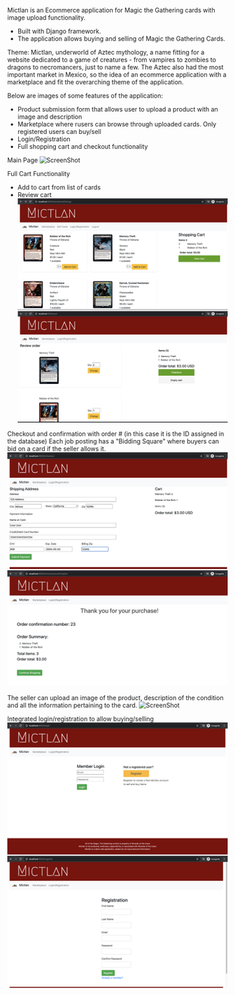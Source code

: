 Mictlan is an Ecommerce application for Magic the Gathering cards with image upload functionality. 
- Built with Django framework.
- The application allows buying and selling of Magic the Gathering Cards. 
 

Theme:
Mictlan, underworld of Aztec mythology, a name fitting for a website dedicated to a game of creatures - 
from vampires to zombies to dragons to necromancers, just to name a few. The Aztec also
had the most important market in Mexico, so the idea of an ecommerce application with a marketplace 
and fit the overarching theme of the application. 


Below are images of some features of the application: 

- Product submission form that allows user to upload a product with an image and description
- Marketplace where rusers can browse through uploaded cards. Only registered users can buy/sell
- Login/Registration 
- Full shopping cart and checkout functionality 


Main Page
![ScreenShot](./Project_Images/home.png)

Full Cart Functionality 
- Add to cart from list of cards
- Review cart
![ScreenShot](./Project_Images/cart.png)
![ScreenShot](./Project_Images/review.png)


Checkout and confirmation with order # (in this case it is the ID assigned in the database)
Each job posting has a "Bidding Square" where buyers can bid on a card if the seller allows it.
![ScreenShot](./Project_Images/payment.png)
![ScreenShot](./Project_Images/confirmation.png)

The seller can upload an image of the product, description of the condition and all the information
pertaining to the card. 
![ScreenShot](./Project_Images/submission-form.png)

Integrated login/registration to allow buying/selling
![ScreenShot](./Project_Images/login.png)
![ScreenShot](./Project_Images/registration.png)



